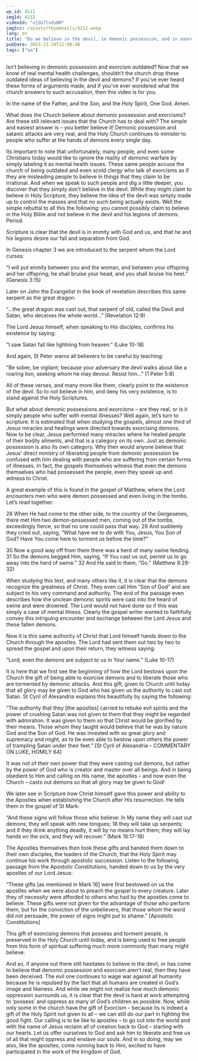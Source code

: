 ```yaml
---
wp_id: 4211
imgId: 4212
videoId: "vjSG7lxdsBM"
imgSrc: /assets/thumbnails/4212.webp
lang: en
title: "Do we believe in the devil, in demonic possession, and in exorcism?"
pubDate: 2023-11-29T12:00:48
tags: ["aa"]
---
```


<p>Isn’t believing in demonic possession and exorcism outdated? Now that we know of real mental health challenges, shouldn’t the church drop these outdated ideas of believing in the devil and demons? If you’ve ever heard these forms of arguments made, and if you’ve ever wondered what the church answers to such accusation, then this video is for you.</p>
<p>In the name of the Father, and the Son, and the Holy Spirit, One God. Amen.</p>
<p>What does the Church believe about demonic possession and exorcisms? Are these still relevant issues that the Church has to deal with? The simple and easiest answer is – you better believe it! Demonic possession and satanic attacks are very real, and the Holy Church continues to minister to people who suffer at the hands of demons every single day.</p>
<p>Its important to note that unfortunately, many people, and even some Christians today would like to ignore the reality of demonic warfare by simply labeling it as mental health issues. These same people accuse the church of being outdated and even scold clergy who talk of exorcisms as if they are misleading people to believe in things that they claim to be irrational. And when we speak to such people and dig a little deeper, you discover that they simply don’t believe in the devil. While they might claim to believe in Holy Scripture, they believe the idea of the devil was simply made up to control the masses and that no such being actually exists. Well the simple rebuttal to all this the following: you cannot possibly claim to believe in the Holy Bible and not believe in the devil and his legions of demons. Period.</p>
<p>Scripture is clear that the devil is in enmity with God and us, and that he and his legions desire our fall and separation from God.</p>
<p>In Genesis chapter 3 we are introduced to the serpent whom the Lord curses:</p>
<p>“I will put enmity between you and the woman, and between your offspring and her offspring; he shall bruise your head, and you shall bruise his heel.” (Genesis 3:15)</p>
<p>Later on John the Evangelist in the book of revelation describes this same serpent as the great dragon:</p>
<p>“…the great dragon was cast out, that serpent of old, called the Devil and Satan, who deceives the whole world…” (Revelation 12:9)</p>
<p>The Lord Jesus himself, when speaking to His disciples, confirms his existence by saying:</p>
<p>“I saw Satan fall like lightning from heaven.” (Luke 10-18)</p>
<p>And again, St Peter warns all believers to be careful by teaching:</p>
<p>“Be sober, be vigilant; because your adversary the devil walks about like a roaring lion, seeking whom he may devour. Resist him…” (1 Peter 5:8)</p>
<p>All of these verses, and many more like them, clearly point to the existence of the devil. So to not believe in him, and deny his very existence, is to stand against the Holy Scriptures.</p>
<p>But what about demonic possessions and exorcisms – are they real, or is it simply people who suffer with mental illnesses? Well again, let’s turn to scripture. It is estimated that when studying the gospels, almost one third of Jesus miracles and healings were directed towards exorcising demons. Now to be clear, Jesus performed many miracles where he healed people of their bodily ailments, and that is a category on its own. Just as demonic possession is also its own category. Why then would anyone believe that Jesus’ direct ministry of liberating people from demonic possession be confused with him dealing with people who are suffering from certain forms of illnesses. In fact, the gospels themselves witness that even the demons themselves who had possessed the people, even they speak up and witness to Christ.</p>
<p>A great example of this is found in the gospel of Matthew, where the Lord encounters men who were demon possessed and even living in the tombs. Let’s read together:</p>
<p>28 When He had come to the other side, to the country of the Gergesenes, there met Him two demon-possessed men, coming out of the tombs, exceedingly fierce, so that no one could pass that way. 29 And suddenly they cried out, saying, “What have we to do with You, Jesus, You Son of God? Have You come here to torment us before the time?”</p>
<p>30 Now a good way off from them there was a herd of many swine feeding. 31 So the demons begged Him, saying, “If You cast us out, permit us to go away into the herd of swine.” 32 And He said to them, “Go.” (Matthew 8:28-32)</p>
<p>When studying this text, and many others like it, it is clear that the demons recognize the greatness of Christ. They even call Him “Son of God” and are subject to his very command and authority. The end of the passage even describes how the unclean demonic spirits were cast into the heard of swine and were drowned. The Lord would not have done so if this was simply a case of mental illness. Clearly the gospel writer wanted to faithfully convey this intriguing encounter and exchange between the Lord Jesus and these fallen demons.</p>
<p>Now it is this same authority of Christ that Lord himself hands down to the Church through the apostles. The Lord had sent them out two by two to spread the gospel and upon their return, they witness saying:</p>
<p>“Lord, even the demons are subject to us in Your name.” (Luke 10-17)</p>
<p>It is here that we first see the beginning of how the Lord bestows upon the Church the gift of being able to exorcise demons and to liberate those who are tormented by demonic attacks. And this gift, given to Church until today that all glory may be given to God who has given us the authority to cast out Satan. St Cyril of Alexandria explains this beautifully by saying the following:</p>
<p>“The authority that they [the apostles] carried to rebuke evil spirits and the power of crushing Satan was not given to them that they might be regarded with admiration. It was given to them so that Christ would be glorified by their means. Those whom they taught would believe that he was by nature God and the Son of God. He was invested with so great glory and supremacy and might, as to be even able to bestow upon others the power of trampling Satan under their feet.” [St Cyril of Alexandria &#8211; COMMENTARY ON LUKE, HOMILY 64]</p>
<p>It was not of their own power that they were casting out demons, but rather by the power of God who is creator and master over all beings. And in being obedient to Him and calling on His name, the apostles – and now even the Church – casts out demons so that all glory may be given to God!</p>
<p>We later see in Scripture how Christ himself gave this power and ability to the Apostles when establishing the Church after His resurrection. He tells them in the gospel of St Mark:</p>
<p>“And these signs will follow those who believe: In My name they will cast out demons; they will speak with new tongues; 18 they will take up serpents; and if they drink anything deadly, it will by no means hurt them; they will lay hands on the sick, and they will recover.” (Mark 16:17-18)</p>
<p>The Apostles themselves then took these gifts and handed them down to their own disciples, the leaders of the Church, that the Holy Spirit may continue his work through apostolic succession. Listen to the following passage from the Apostolic Constitutions, handed down to us by the very apostles of our Lord Jesus:</p>
<p>“These gifts [as mentioned in Mark 16] were first bestowed on us the apostles when we were about to preach the gospel to every creature. Later they of necessity were afforded to others who had by the apostles come to believe. These gifts were not given for the advantage of those who perform them, but for the conviction of the unbelievers, that those whom the word did not persuade, the power of signs might put to shame.” [Apostolic Constitutions]</p>
<p>This gift of exorcising demons that possess and torment people, is preserved in the Holy Church until today, and is being used to free people from this form of spiritual suffering much more commonly than many might believe.</p>
<p>And so, if anyone out there still hesitates to believe in the devil, or has come to believe that demonic possession and exorcism aren’t real, then they have been deceived. The evil one continues to wage war against all humanity because he is repulsed by the fact that all humans are created in God’s image and likeness. And while we might not realize how much demonic oppression surrounds us, it is clear that the devil is hard at work attempting to ‘possess’ and oppress as many of God’s children as possible. Now, while only some in the church have the gift of Exorcism – because its is indeed a gift of the Holy Spirit not given to all &#8211; we can still do our part in fighting the good fight. Our calling is to be like to apostles – to go out into the world and with the name of Jesus reclaim all of creation back to God – starting with our hearts. Let us offer ourselves to God and ask him to liberate and free us of all that might oppress and enslave our souls. And in so doing, may we also, like the apostles, come running back to Him, excited to have participated in the work of the kingdom of God.</p>
